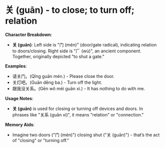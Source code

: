# **关 (guān) - to close; to turn off; relation**

**Character Breakdown**:  
- **关 (guān)**: Left side is "门 (mén)" (door/gate radical), indicating relation to doors/closing. Right side is "𠂆 (wù)", an ancient component. Together, originally depicted "to shut a gate."

**Examples**:  
- 请关门。(Qǐng guān mén.) - Please close the door.  
- 关灯吧。(Guān dēng ba.) - Turn off the light.  
- 跟我没关系。(Gēn wǒ méi guān xì.) - It has nothing to do with me.

**Usage Notes**:  
- **关 (guān)** is used for closing or turning off devices and doors. In phrases like "关系 (guān xì)", it means "relation" or "connection."

**Memory Aids**:  
- Imagine two doors ("门 (mén)") closing shut ("关 (guān)") - that’s the act of "closing" or "turning off."